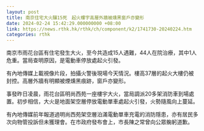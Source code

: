 ```yaml
---
layout: post
title: 南京住宅大火釀15死　起火樓宇高層外牆被燻黑窗戶亦變形
date: 2024-02-24 15:42:29.000000000 +08:00
link: https://news.rthk.hk/rthk/ch/component/k2/1741730-20240224.htm
categories: rthk
---
```


南京市雨花台區有住宅發生大火，至今共造成15人遇難，44人在院治療，其中1人危重。當局查明原因，是電動車停放處起火引發。

有內地傳媒上載視像片段，拍攝火警後現場今天情況。樓高37層的起火大樓仍被封控。高層外牆有明顯被煙燻黑痕跡，窗戶亦變形。

事發昨日凌晨，雨花台區明尚西苑一座樓宇大火，當局調派20多架消防車到場處置。初步相信，大火是地面架空層停放電動單車處起火引發，火勢隨風向上蔓延。

有內地傳媒前年報道過明尚西苑架空層泊滿電動單車充電的消防隱患，亦有居民多次向物管投訴但未獲理會。在市政府發布會上，市長陳之常曾向公眾躹躬道歉。
